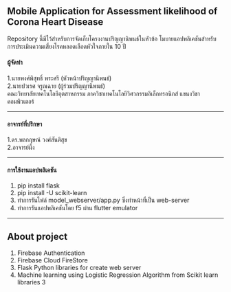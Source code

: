 
## Mobile Application for Assessment likelihood of Corona Heart Disease

Repository นี้มีไว้สำหรับการจัดเก็บโครงงานปริญญานิพนธ์ในหัวข้อ โมบายแอปพลิเคชันสำหรับการประเมินความเสี่ยงโรคหลอดเลือดหัวใจภายใน 10 ปี 

  
#### ผู้จัดทำ
1.นายพงศ์พิสุทธิ์ พระศรี (หัวหน้าปริญญานิพนธ์)  
2.นายปวเรศ จรูณฉาย (ผู้ร่วมปริญญานิพนธ์)  
คณะวิทยาลัยเทคโนโลยีอุตสาหกรรม ภาควิชาเทคโนโลยีวิศวกรรมอิเล็กทรอนิกส์ แขนงวิชาคอมพิวเตอร์

-------------------------------
#### อาจารย์ที่ปรึกษา  
1.ดร.พลกฤษณ์ วงศ์สันติสุข  
2.อาจารย์ผึ้ง  

-----------------------------------------------------------------
#### การใช้งานแอปพลิเคชัน    
1. pip install flask  
2. pip install -U scikit-learn  
3. ทำการรันไฟล์ model_webserver/app.py ซึ่งทำหน้าที่เป็น web-server  
4. ทำการรันแอปพลิเคชันโดย f5 ผ่าน flutter emulator

----------------
## About project
  
1. Firebase Authentication  
2. Firebase Cloud FireStore  
3. Flask Python libraries for create web server  
4. Machine learning using Logistic Regression Algorithm from Scikit learn libraries 3